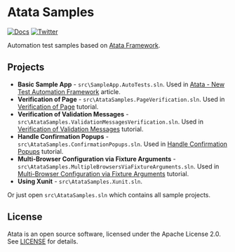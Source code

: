 # Atata Samples

[![Docs](https://img.shields.io/badge/docs-Atata_Framework-orange.svg)](https://atata-framework.github.io/)
[![Twitter](https://img.shields.io/badge/follow-@AtataFramework-blue.svg)](https://twitter.com/AtataFramework)

Automation test samples based on [Atata Framework](https://atata-framework.github.io/).

## Projects

- **Basic Sample App** - `src\SampleApp.AutoTests.sln`.
  Used in [Atata - New Test Automation Framework](https://www.codeproject.com/Articles/1158365/Atata-New-Test-Automation-Framework) article.
- **Verification of Page** - `src\AtataSamples.PageVerification.sln`.
  Used in [Verification of Page](https://atata-framework.github.io/tutorials/verification-of-page/) tutorial.
- **Verification of Validation Messages** - `src\AtataSamples.ValidationMessagesVerification.sln`.
  Used in [Verification of Validation Messages](https://atata-framework.github.io/tutorials/verification-of-validation-messages/) tutorial.
- **Handle Confirmation Popups** - `src\AtataSamples.ConfirmationPopups.sln`.
  Used in [Handle Confirmation Popups](https://atata-framework.github.io/tutorials/handle-confirmation-popups/) tutorial.
- **Multi-Browser Configuration via Fixture Arguments** - `src\AtataSamples.MultipleBrowsersViaFixtureArguments.sln`.
  Used in [Multi-Browser Configuration via Fixture Arguments](https://atata-framework.github.io/tutorials/multi-browser-configuration-via-fixture-arguments/) tutorial.
- **Using Xunit** - `src\AtataSamples.Xunit.sln`.

Or just open `src\AtataSamples.sln` which contains all sample projects.

## License

Atata is an open source software, licensed under the Apache License 2.0. See [LICENSE](LICENSE) for details.